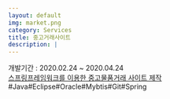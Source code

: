 ```yaml
---
layout: default
img: market.png
category: Services
title: 중고거래사이트
description: |
---
```

개발기간 : 2020.02.24 ~ 2020.04.24          
[스프링프레임워크를 이용한 중고물품거래 사이트 제작](http://join.deathtothestockphoto.com/)
#Java#Eclipse#Oracle#Mybtis#Git#Spring

